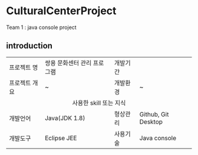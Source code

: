 # CulturalCenterProject
Team 1 : java console project

## introduction

<table>
    <tr>
        <td>프로젝트 명</td>
        <td>쌍용 문화센터 관리 프로그램</td>
        <td>개발기간</td>
        <td></td>
    </tr>
    <tr>
        <td>프로젝트 개요</td>
        <td>~</td>
        <td>개발환경</td>
        <td>~</td>
    </tr>
    <tr style="text-align:center;">
        <td colspan="4" >사용한 skill 또는 지식</td>
    </tr>
    <tr>
        <td>개발언어</td>
        <td>Java(JDK 1.8)</td>
        <td>형상관리</td>
        <td>Github, Git Desktop</td>
    </tr>
    <tr>
        <td>개발도구</td>
        <td>Eclipse JEE</td>
        <td>사용기술</td>
        <td>Java console</td>
    </tr>
</table>
